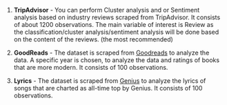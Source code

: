 1.  __TripAdvisor__ - You can perform Cluster analysis and or Sentiment analysis based on industry reviews scraped from TripAdvisor. 
It consists of about 1200 observations. 
The main variable of interest is Review as the classification/cluster analysis/sentiment analysis will be done based on the content of the reviews. 
(the most recommended)

2. __GoodReads__ - The dataset is scraped from [Goodreads](https://www.goodreads.com/) to analyze the data. A specific year is chosen,
to analyze the data and ratings of books that are more modern. It consists of 100 observations. 

3. __Lyrics__ - The dataset is scraped from [Genius](https://genius.com/) to analyze the lyrics of songs that are charted as all-time top by Genius. It consists of 100 observations. 



